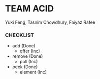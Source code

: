 # TEAM ACID
Yuki Feng, Tasnim Chowdhury, Faiyaz Rafee

### CHECKLIST
- add (Done)
  - offer (Inc)
- remove (Done)
  - poll (Inc)
- peek (Done)
  - element (Inc)
